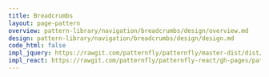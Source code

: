 ```yaml
---
title: Breadcrumbs
layout: page-pattern
overview: pattern-library/navigation/breadcrumbs/design/overview.md
design: pattern-library/navigation/breadcrumbs/design/design.md
code_html: false
impl_jquery: https://rawgit.com/patternfly/patternfly/master-dist/dist/tests/breadcrumbs.html
impl_react: https://rawgit.com/patternfly/patternfly-react/gh-pages/patternfly-3/index.html?selectedKind=patternfly-react%2FNavigation%2FBreadcrumb&selectedStory=Breadcrumb
---
```

